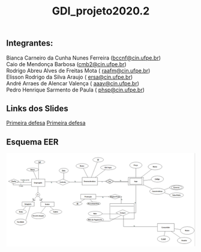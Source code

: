 <html>
  <body>
    <header>
      <h1>GDI_projeto2020.2</h1>
    </header>
    <h2>Integrantes:</h2>
    <p> Bianca Carneiro da Cunha Nunes Ferreira (<a href="mailto:bccnf@cin.ufpe.br">bccnf@cin.ufpe.br</a>)<br>
      Caio de Mendonça Barbosa (<a href="mailto:cmb2@cin.ufpe.br">cmb2@cin.ufpe.br</a>)<br>
      Rodrigo Abreu Alves de Freitas Mota ( <a href="mailto:raafm@cin.ufpe.br">raafm@cin.ufpe.br</a>)<br>
      Elisson Rodrigo da Silva Araujo ( <a href="mailto:ersa@cin.ufpe.br">ersa@cin.ufpe.br</a>)<br>
      André Arraes de Alencar Valença ( <a href="mailto:aaav@cin.ufpe.br">aaav@cin.ufpe.br</a>)<br>
      Pedro Henrique Sarmento de Paula ( <a href="mailto:phsp@cin.ufpe.br">phsp@cin.ufpe.br</a>)<br>
    </p>
    <h2>Links dos Slides</h2>
    <p>  
      <a href="https://docs.google.com/presentation/d/1ukphXlbhtCCrfMCaW3fWd24BapA3g1a0Knf5MKH9tsc/edit?usp=sharing" target="_blank">Primeira defesa</a>
      <a href="https://docs.google.com/presentation/d/1g0kEkb4plu76ai025nZn1Q5iHnpbMWM64Mz9eN-uBRI/edit#slide=id.ge868c2f58d_0_55" target="_blank">Primeira defesa</a>
    </p>
    <h2>Esquema EER</h2>
    <img src="EsquemaEERCase.PNG" alt="EsquemaEER">
  </body>
</html>
